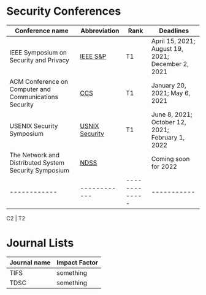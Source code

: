# Security Conferences
Conference name |Abbreviation| Rank| Deadlines
------------ |------------|-------------|-----------|
IEEE Symposium on Security and Privacy | [IEEE S&P](https://www.ieee-security.org/TC/SP2022/cfpapers.html)| T1|April 15, 2021; August 19, 2021; December 2, 2021|
ACM Conference on Computer and Communications Security| [CCS](https://www.sigsac.org/ccs/CCS2021/call-for-papers.html) | T1 |January 20, 2021; May 6, 2021|
USENIX Security Symposium | [USNIX Security](https://www.usenix.org/conference/usenixsecurity22/call-for-papers)|T1| June 8, 2021; October 12, 2021; February 1, 2022|
The Network and Distributed System Security Symposium |[NDSS](https://www.ndss-symposium.org/)|| Coming soon for 2022|
------------ |------------|-------------|-----------|

C2 | T2


# Journal Lists

Journal name | Impact Factor
-------------|--------------
TIFS|something
TDSC|something

